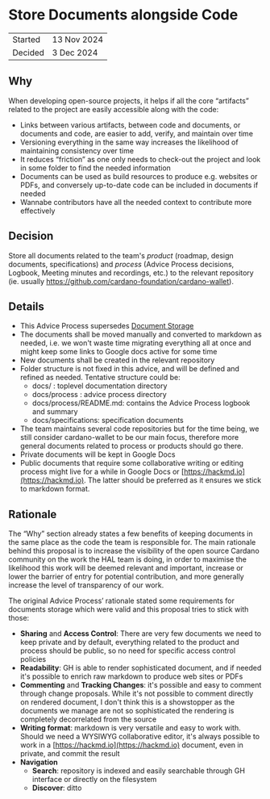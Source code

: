 # **Store Documents alongside Code**

|         |             |
|---------|-------------|
| Started | 13 Nov 2024 |
| Decided | 3 Dec 2024  |

## **Why**

When developing open-source projects, it helps if all the core “artifacts” related to the project are easily accessible along with the code:

- Links between various artifacts, between code and documents, or documents and code, are easier to add, verify, and maintain over time
- Versioning everything in the same way increases the likelihood of maintaining consistency over time
- It reduces “friction” as one only needs to check-out the project and look in some folder to find the needed information
- Documents can be used as build resources to produce e.g. websites or PDFs, and conversely up-to-date code can be included in documents if needed
- Wannabe contributors have all the needed context to contribute more effectively

## **Decision**

Store all documents related to the team's *product* (roadmap, design documents, specifications) and *process* (Advice Process decisions, Logbook, Meeting minutes and recordings, etc.) to the relevant repository (ie. usually https://github.com/cardano-foundation/cardano-wallet).

## **Details**

* This Advice Process supersedes [Document Storage](2022-10-04-document-storage.md)
* The documents shall be moved manually and converted to markdown as needed, i.e. we won't waste time migrating everything all at once and might keep some links to Google docs active for some time
* New documents shall be created in the relevant repository
* Folder structure is not fixed in this advice, and will be defined and refined as needed. Tentative structure could be:
  * docs/ : toplevel documentation directory
  * docs/process : advice process directory
  * docs/process/README.md: contains the Advice Process logbook and summary
  * docs/specifications: specification documents
* The team maintains several code repositories but for the time being, we still consider cardano-wallet to be our main focus, therefore more general documents related to process or products should go there.
* Private documents will be kept in Google Docs
* Public documents that require some collaborative writing or editing process might live for a while in Google Docs or [https://hackmd.io](https://hackmd.io). The latter should be preferred as it ensures we stick to markdown format.

## **Rationale**

The “Why” section already states a few benefits of keeping documents in the same place as the code the team is responsible for. The main rationale behind this proposal is to increase the visibility of the open source Cardano community on the work the HAL team is doing, in order to maximise the likelihood this work will be deemed relevant and important, increase or lower the barrier of entry for potential contribution, and more generally increase the level of transparency of our work.

The original Advice Process’ rationale stated some requirements for documents storage which were valid and this proposal tries to stick with those:

- **Sharing** and **Access Control**: There are very few documents we need to keep private and by default, everything related to the product and process should be public, so no need for specific access control policies
- **Readability**: GH is able to render sophisticated document, and if needed it's possible to enrich raw markdown to produce web sites or PDFs
- **Commenting** and **Tracking Changes**: it's possible and easy to comment through change proposals. While it's not possible to comment directly on rendered document, I don't think this is a showstopper as the documents we manage are not so sophisticated the rendering is completely decorrelated from the source
- **Writing format**: markdown is very versatile and easy to work with. Should we need a WYSIWYG collaborative editor, it's always possible to work in a [https://hackmd.io](https://hackmd.io) document, even in private, and commit the result
- **Navigation**
  - **Search**: repository is indexed and easily searchable through GH interface or directly on the filesystem
  - **Discover**: ditto
